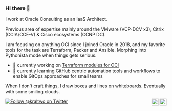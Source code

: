 ### Hi there 👋

I work at Oracle Consulting as an IaaS Architect.

Previous area of expertise mainly around the VMware (VCP-DCV x3), Citrix (CCIA/CCE-V) & Cisco ecosystems (CCNP DC).

I am focusing on anything OCI since I joined Oracle in 2018, and my favorite tools for the task are Terraform, Packer and Ansible. Morphing into Pythonista mode when things gets serious.

- 🔭 currently working on [Terraform modules for OCI](https://registry.terraform.io/browse/modules?provider=oci)
- 🌱 currently learning GitHub centric automation tools and workflows to enable GitOps approaches for small teams

When I don't craft things, I draw boxes and lines on whiteboards. Eventually with some smiling clouds.

<!--
**kral2/kral2** is a ✨ _special_ ✨ repository because its `README.md` (this file) appears on your GitHub profile.

Here are some ideas to get you started:

- 🔭 I’m currently working on ...
- 🌱 I’m currently learning ...
- 👯 I’m looking to collaborate on ...
- 🤔 I’m looking for help with ...
- 💬 Ask me about ...
- 📫 How to reach me: ...
- ⚡ Fun fact: ...
-->

[![Follow @kraltwo on Twitter](https://img.shields.io/twitter/follow/kraltwo?style=for-the-badge)](https://twitter.com/intent/follow?original_referer=https%3A%2F%2Fgithub.com%2Fkraltwo&screen_name=kraltwo)
[<img align="right" alt="cetinardal | Acclaim" width="22" src="https://cdn.jsdelivr.net/npm/simple-icons@4.16.0/icons/acclaim.svg" />][Acclaim]
[<img align="right" alt="cetinardal | LinkedIn" width="22" src="https://cdn.jsdelivr.net/npm/simple-icons@4.16.0/icons/linkedin.svg" />][LinkedIn]<br />

[linkedIn]: https://www.linkedin.com/in/cetinardal/
[Acclaim]: https://www.youracclaim.com/users/cetin-ardal/badges
